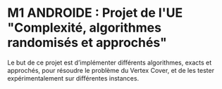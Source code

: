 # M1 ANDROIDE : Projet de l'UE "Complexité, algorithmes randomisés et approchés"
Le but de ce projet est d’implémenter diﬀérents algorithmes, exacts et approchés, pour résoudre le problème du Vertex Cover, et de les tester expérimentalement sur diﬀérentes instances.

